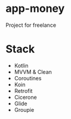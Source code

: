 # app-money
Project for freelance

# Stack
- Kotlin
- MVVM & Clean
- Coroutines
- Koin
- Retrofit
- Cicerone
- Glide
- Groupie
